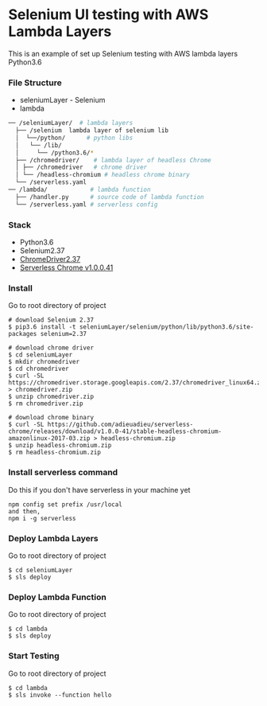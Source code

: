 # Selenium UI testing with AWS Lambda Layers

This is an example of set up Selenium testing with AWS lambda layers Python3.6

### File Structure

- seleniumLayer -  Selenium
- lambda

```bash
── /seleniumLayer/  # lambda layers
  ├── /selenium  lambda layer of selenium lib
  │  └──/python/      # python libs
  │   └── /lib/    
  │     └── /python3.6/*    
  ├── /chromedriver/    # lambda layer of headless Chrome 
  │ ├── /chromedriver   # chrome driver
  │ └── /headless-chromium # headless chrome binary
  └── /serverless.yaml     
── /lambda/            # lambda function
  ├── /handler.py      # source code of lambda function 
  └── /serverless.yaml # serverless config
```
### Stack

- Python3.6
- Selenium2.37
- [ChromeDriver2.37](https://sites.google.com/a/chromium.org/chromedriver/downloads)
- [Serverless Chrome v1.0.0.41 ](https://github.com/adieuadieu/serverless-chrome/releases?after=v1.0.0-46)


### Install
Go to root directory of project
```buildoutcfg
# download Selenium 2.37
$ pip3.6 install -t seleniumLayer/selenium/python/lib/python3.6/site-packages selenium=2.37

# download chrome driver
$ cd seleniumLayer
$ mkdir chromedriver
$ cd chromedriver
$ curl -SL https://chromedriver.storage.googleapis.com/2.37/chromedriver_linux64.zip > chromedriver.zip
$ unzip chromedriver.zip
$ rm chromedriver.zip

# download chrome binary
$ curl -SL https://github.com/adieuadieu/serverless-chrome/releases/download/v1.0.0-41/stable-headless-chromium-amazonlinux-2017-03.zip > headless-chromium.zip
$ unzip headless-chromium.zip
$ rm headless-chromium.zip

```

### Install serverless command
Do this if you don't have serverless in your machine yet
```Try running,
npm config set prefix /usr/local
and then,
npm i -g serverless
```

### Deploy Lambda Layers
Go to root directory of project
```buildoutcfg
$ cd seleniumLayer
$ sls deploy 
```

### Deploy Lambda Function
Go to root directory of project
```buildoutcfg
$ cd lambda
$ sls deploy 
```

### Start Testing 
Go to root directory of project
```buildoutcfg
$ cd lambda
$ sls invoke --function hello
```
